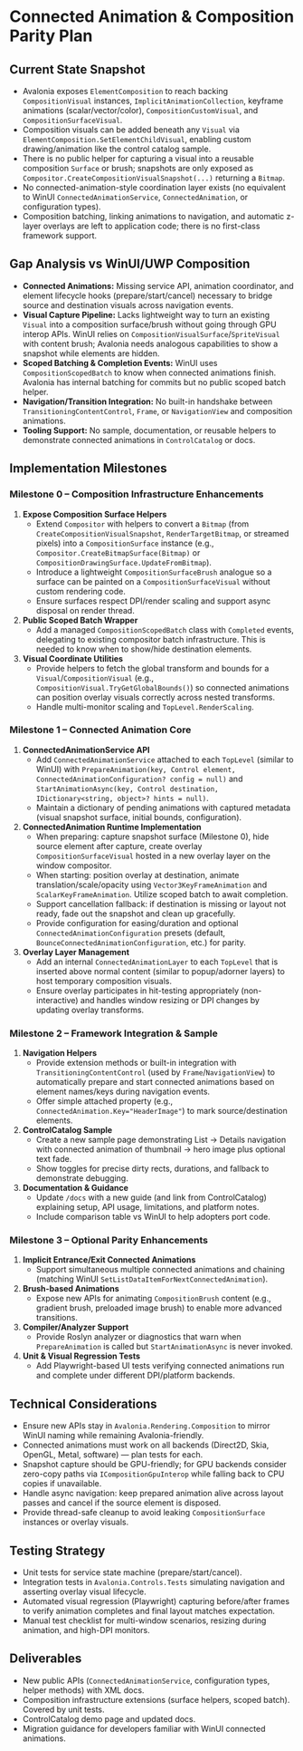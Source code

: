 # Connected Animation & Composition Parity Plan

## Current State Snapshot
- Avalonia exposes `ElementComposition` to reach backing `CompositionVisual` instances, `ImplicitAnimationCollection`, keyframe animations (scalar/vector/color), `CompositionCustomVisual`, and `CompositionSurfaceVisual`.
- Composition visuals can be added beneath any `Visual` via `ElementComposition.SetElementChildVisual`, enabling custom drawing/animation like the control catalog sample.
- There is no public helper for capturing a visual into a reusable composition `Surface` or brush; snapshots are only exposed as `Compositor.CreateCompositionVisualSnapshot(...)` returning a `Bitmap`.
- No connected-animation-style coordination layer exists (no equivalent to WinUI `ConnectedAnimationService`, `ConnectedAnimation`, or configuration types).
- Composition batching, linking animations to navigation, and automatic z-layer overlays are left to application code; there is no first-class framework support.

## Gap Analysis vs WinUI/UWP Composition
- **Connected Animations:** Missing service API, animation coordinator, and element lifecycle hooks (prepare/start/cancel) necessary to bridge source and destination visuals across navigation events.
- **Visual Capture Pipeline:** Lacks lightweight way to turn an existing `Visual` into a composition surface/brush without going through GPU interop APIs. WinUI relies on `CompositionVisualSurface`/`SpriteVisual` with content brush; Avalonia needs analogous capabilities to show a snapshot while elements are hidden.
- **Scoped Batching & Completion Events:** WinUI uses `CompositionScopedBatch` to know when connected animations finish. Avalonia has internal batching for commits but no public scoped batch helper.
- **Navigation/Transition Integration:** No built-in handshake between `TransitioningContentControl`, `Frame`, or `NavigationView` and composition animations.
- **Tooling Support:** No sample, documentation, or reusable helpers to demonstrate connected animations in `ControlCatalog` or docs.

## Implementation Milestones

### Milestone 0 – Composition Infrastructure Enhancements
1. **Expose Composition Surface Helpers**
   - Extend `Compositor` with helpers to convert a `Bitmap` (from `CreateCompositionVisualSnapshot`, `RenderTargetBitmap`, or streamed pixels) into a `CompositionSurface` instance (e.g., `Compositor.CreateBitmapSurface(Bitmap)` or `CompositionDrawingSurface.UpdateFromBitmap`).
   - Introduce a lightweight `CompositionSurfaceBrush` analogue so a surface can be painted on a `CompositionSurfaceVisual` without custom rendering code.
   - Ensure surfaces respect DPI/render scaling and support async disposal on render thread.
2. **Public Scoped Batch Wrapper**
   - Add a managed `CompositionScopedBatch` class with `Completed` events, delegating to existing compositor batch infrastructure. This is needed to know when to show/hide destination elements.
3. **Visual Coordinate Utilities**
   - Provide helpers to fetch the global transform and bounds for a `Visual`/`CompositionVisual` (e.g., `CompositionVisual.TryGetGlobalBounds()`) so connected animations can position overlay visuals correctly across nested transforms.
   - Handle multi-monitor scaling and `TopLevel.RenderScaling`.

### Milestone 1 – Connected Animation Core
1. **ConnectedAnimationService API**
   - Add `ConnectedAnimationService` attached to each `TopLevel` (similar to WinUI) with `PrepareAnimation(key, Control element, ConnectedAnimationConfiguration? config = null)` and `StartAnimationAsync(key, Control destination, IDictionary<string, object>? hints = null)`.
   - Maintain a dictionary of pending animations with captured metadata (visual snapshot surface, initial bounds, configuration).
2. **ConnectedAnimation Runtime Implementation**
   - When preparing: capture snapshot surface (Milestone 0), hide source element after capture, create overlay `CompositionSurfaceVisual` hosted in a new overlay layer on the window compositor.
   - When starting: position overlay at destination, animate translation/scale/opacity using `Vector3KeyFrameAnimation` and `ScalarKeyFrameAnimation`. Utilize scoped batch to await completion.
   - Support cancellation fallback: if destination is missing or layout not ready, fade out the snapshot and clean up gracefully.
   - Provide configuration for easing/duration and optional `ConnectedAnimationConfiguration` presets (default, `BounceConnectedAnimationConfiguration`, etc.) for parity.
3. **Overlay Layer Management**
   - Add an internal `ConnectedAnimationLayer` to each `TopLevel` that is inserted above normal content (similar to popup/adorner layers) to host temporary composition visuals.
   - Ensure overlay participates in hit-testing appropriately (non-interactive) and handles window resizing or DPI changes by updating overlay transforms.

### Milestone 2 – Framework Integration & Sample
1. **Navigation Helpers**
   - Provide extension methods or built-in integration with `TransitioningContentControl` (used by `Frame`/`NavigationView`) to automatically prepare and start connected animations based on element names/keys during navigation events.
   - Offer simple attached property (e.g., `ConnectedAnimation.Key="HeaderImage"`) to mark source/destination elements.
2. **ControlCatalog Sample**
   - Create a new sample page demonstrating List → Details navigation with connected animation of thumbnail → hero image plus optional text fade.
   - Show toggles for precise dirty rects, durations, and fallback to demonstrate debugging.
3. **Documentation & Guidance**
   - Update `/docs` with a new guide (and link from ControlCatalog) explaining setup, API usage, limitations, and platform notes.
   - Include comparison table vs WinUI to help adopters port code.

### Milestone 3 – Optional Parity Enhancements
1. **Implicit Entrance/Exit Connected Animations**
   - Support simultaneous multiple connected animations and chaining (matching WinUI `SetListDataItemForNextConnectedAnimation`).
2. **Brush-based Animations**
   - Expose new APIs for animating `CompositionBrush` content (e.g., gradient brush, preloaded image brush) to enable more advanced transitions.
3. **Compiler/Analyzer Support**
   - Provide Roslyn analyzer or diagnostics that warn when `PrepareAnimation` is called but `StartAnimationAsync` is never invoked.
4. **Unit & Visual Regression Tests**
   - Add Playwright-based UI tests verifying connected animations run and complete under different DPI/platform backends.

## Technical Considerations
- Ensure new APIs stay in `Avalonia.Rendering.Composition` to mirror WinUI naming while remaining Avalonia-friendly.
- Connected animations must work on all backends (Direct2D, Skia, OpenGL, Metal, software) — plan tests for each.
- Snapshot capture should be GPU-friendly; for GPU backends consider zero-copy paths via `ICompositionGpuInterop` while falling back to CPU copies if unavailable.
- Handle async navigation: keep prepared animation alive across layout passes and cancel if the source element is disposed.
- Provide thread-safe cleanup to avoid leaking `CompositionSurface` instances or overlay visuals.

## Testing Strategy
- Unit tests for service state machine (prepare/start/cancel).
- Integration tests in `Avalonia.Controls.Tests` simulating navigation and asserting overlay visual lifecycle.
- Automated visual regression (Playwright) capturing before/after frames to verify animation completes and final layout matches expectation.
- Manual test checklist for multi-window scenarios, resizing during animation, and high-DPI monitors.

## Deliverables
- New public APIs (`ConnectedAnimationService`, configuration types, helper methods) with XML docs.
- Composition infrastructure extensions (surface helpers, scoped batch). Covered by unit tests.
- ControlCatalog demo page and updated docs.
- Migration guidance for developers familiar with WinUI connected animations.
